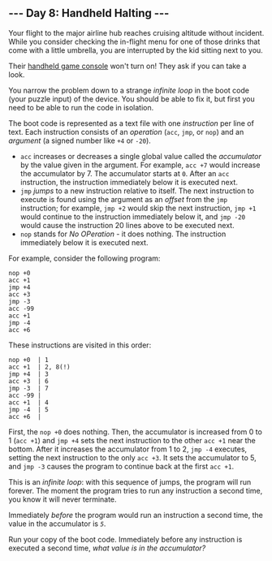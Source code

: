 ﻿## --- Day 8: Handheld Halting ---

Your flight to the major airline hub reaches cruising altitude without incident. While you consider checking the in-flight menu for one of those drinks that come with a little umbrella, you are interrupted by the kid sitting next to you.

Their  [handheld game console](https://en.wikipedia.org/wiki/Handheld_game_console)  won't turn on! They ask if you can take a look.

You narrow the problem down to a strange  _infinite loop_  in the  boot code  (your puzzle input) of the device. You should be able to fix it, but first you need to be able to run the code in isolation.

The boot code is represented as a text file with one  _instruction_  per line of text. Each instruction consists of an  _operation_  (`acc`,  `jmp`, or  `nop`) and an  _argument_  (a signed number like  `+4`  or  `-20`).

-   `acc`  increases or decreases a single global value called the  _accumulator_  by the value given in the argument. For example,  `acc +7`  would increase the accumulator by 7. The accumulator starts at  `0`. After an  `acc`  instruction, the instruction immediately below it is executed next.
-   `jmp`  _jumps_  to a new instruction relative to itself. The next instruction to execute is found using the argument as an  _offset_  from the  `jmp`  instruction; for example,  `jmp +2`  would skip the next instruction,  `jmp +1`  would continue to the instruction immediately below it, and  `jmp -20`  would cause the instruction 20 lines above to be executed next.
-   `nop`  stands for  _No OPeration_  - it does nothing. The instruction immediately below it is executed next.

For example, consider the following program:

```
nop +0
acc +1
jmp +4
acc +3
jmp -3
acc -99
acc +1
jmp -4
acc +6

```

These instructions are visited in this order:

```
nop +0  | 1
acc +1  | 2, 8(!)
jmp +4  | 3
acc +3  | 6
jmp -3  | 7
acc -99 |
acc +1  | 4
jmp -4  | 5
acc +6  |

```

First, the  `nop +0`  does nothing. Then, the accumulator is increased from 0 to 1 (`acc +1`) and  `jmp +4`  sets the next instruction to the other  `acc +1`  near the bottom. After it increases the accumulator from 1 to 2,  `jmp -4`  executes, setting the next instruction to the only  `acc +3`. It sets the accumulator to 5, and  `jmp -3`  causes the program to continue back at the first  `acc +1`.

This is an  _infinite loop_: with this sequence of jumps, the program will run forever. The moment the program tries to run any instruction a second time, you know it will never terminate.

Immediately  _before_  the program would run an instruction a second time, the value in the accumulator is  _`5`_.

Run your copy of the boot code. Immediately before any instruction is executed a second time,  _what value is in the accumulator?_